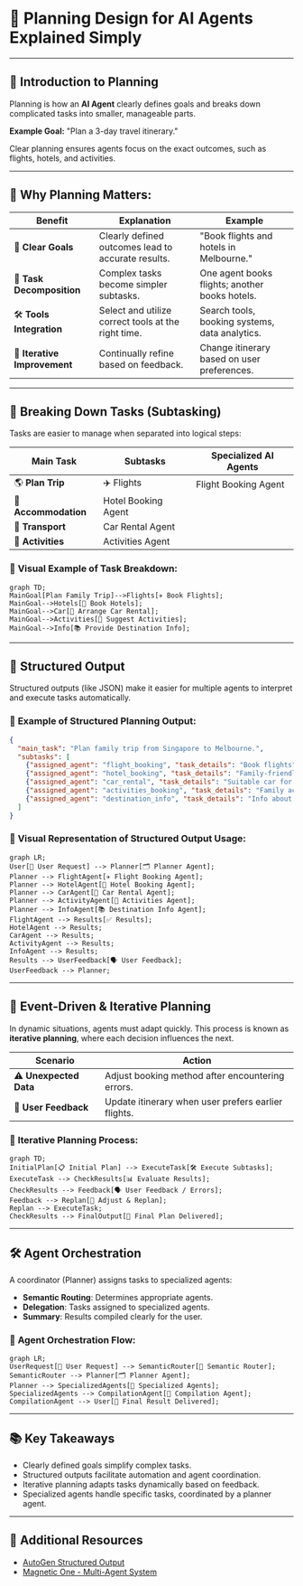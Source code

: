 # 📅 Planning Design for AI Agents Explained Simply

---

## 📌 **Introduction to Planning**

Planning is how an **AI Agent** clearly defines goals and breaks down complicated tasks into smaller, manageable parts.

**Example Goal:** "Plan a 3-day travel itinerary."

Clear planning ensures agents focus on the exact outcomes, such as flights, hotels, and activities.

---

## 🎯 **Why Planning Matters:**

| Benefit | Explanation | Example |
|---|---|---|
| 🎯 **Clear Goals** | Clearly defined outcomes lead to accurate results. | "Book flights and hotels in Melbourne." |
| 🧩 **Task Decomposition** | Complex tasks become simpler subtasks. | One agent books flights; another books hotels. |
| 🛠️ **Tools Integration** | Select and utilize correct tools at the right time. | Search tools, booking systems, data analytics. |
| 🔄 **Iterative Improvement** | Continually refine based on feedback. | Change itinerary based on user preferences. |

---

## 🧩 **Breaking Down Tasks (Subtasking)**

Tasks are easier to manage when separated into logical steps:

| Main Task | Subtasks | Specialized AI Agents |
|-----------|-----------|-----------------------|
| 🌎 **Plan Trip** | ✈️ Flights | Flight Booking Agent |
| 🏨 **Accommodation** | Hotel Booking Agent |
| 🚗 **Transport** | Car Rental Agent |
| 🎡 **Activities** | Activities Agent |

### 📌 **Visual Example of Task Breakdown:**

```mermaid
graph TD;
MainGoal[Plan Family Trip]-->Flights[✈️ Book Flights];
MainGoal-->Hotels[🏨 Book Hotels];
MainGoal-->Car[🚗 Arrange Car Rental];
MainGoal-->Activities[🎡 Suggest Activities];
MainGoal-->Info[📚 Provide Destination Info];
```

---

## 📑 **Structured Output**

Structured outputs (like JSON) make it easier for multiple agents to interpret and execute tasks automatically.

### 📌 **Example of Structured Planning Output:**
```json
{
  "main_task": "Plan family trip from Singapore to Melbourne.",
  "subtasks": [
    {"assigned_agent": "flight_booking", "task_details": "Book flights"},
    {"assigned_agent": "hotel_booking", "task_details": "Family-friendly hotels"},
    {"assigned_agent": "car_rental", "task_details": "Suitable car for 4"},
    {"assigned_agent": "activities_booking", "task_details": "Family activities"},
    {"assigned_agent": "destination_info", "task_details": "Info about Melbourne"}
  ]
}
```

### 📌 **Visual Representation of Structured Output Usage:**

```mermaid
graph LR;
User[🧑 User Request] --> Planner[🗂️ Planner Agent];
Planner --> FlightAgent[✈️ Flight Booking Agent];
Planner --> HotelAgent[🏨 Hotel Booking Agent];
Planner --> CarAgent[🚗 Car Rental Agent];
Planner --> ActivityAgent[🎡 Activities Agent];
Planner --> InfoAgent[📚 Destination Info Agent];
FlightAgent --> Results[✅ Results];
HotelAgent --> Results;
CarAgent --> Results;
ActivityAgent --> Results;
InfoAgent --> Results;
Results --> UserFeedback[🗣️ User Feedback];
UserFeedback --> Planner;
```

---

## 🚨 **Event-Driven & Iterative Planning**

In dynamic situations, agents must adapt quickly. This process is known as **iterative planning**, where each decision influences the next.

| Scenario | Action |
|---|---|
| ⚠️ **Unexpected Data** | Adjust booking method after encountering errors. |
| 🔄 **User Feedback** | Update itinerary when user prefers earlier flights. |

### 📌 **Iterative Planning Process:**
```mermaid
graph TD;
InitialPlan[📋 Initial Plan] --> ExecuteTask[🛠️ Execute Subtasks];
ExecuteTask --> CheckResults[📊 Evaluate Results];
CheckResults --> Feedback[🗣️ User Feedback / Errors];
Feedback --> Replan[🔄 Adjust & Replan];
Replan --> ExecuteTask;
CheckResults --> FinalOutput[🎉 Final Plan Delivered];
```

---

## 🛠️ **Agent Orchestration**

A coordinator (Planner) assigns tasks to specialized agents:

- **Semantic Routing**: Determines appropriate agents.
- **Delegation**: Tasks assigned to specialized agents.
- **Summary**: Results compiled clearly for the user.

### 📌 **Agent Orchestration Flow:**

```mermaid
graph LR;
UserRequest[🧑 User Request] --> SemanticRouter[🎯 Semantic Router];
SemanticRouter --> Planner[🗂️ Planner Agent];
Planner --> SpecializedAgents[🔧 Specialized Agents];
SpecializedAgents --> CompilationAgent[📌 Compilation Agent];
CompilationAgent --> User[🧑 Final Result Delivered];
```

---

## 📚 **Key Takeaways**

- Clearly defined goals simplify complex tasks.
- Structured outputs facilitate automation and agent coordination.
- Iterative planning adapts tasks dynamically based on feedback.
- Specialized agents handle specific tasks, coordinated by a planner agent.

---

## 🌟 **Additional Resources**

- [AutoGen Structured Output](https://microsoft.github.io/autogen/stable/user-guide/core-user-guide/cookbook/structured-output-agent.html)
- [Magnetic One - Multi-Agent System](https://www.microsoft.com/research/articles/magentic-one-a-generalist-multi-agent-system-for-solving-complex-tasks)